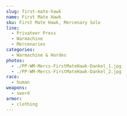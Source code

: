 ```yaml
---
slug: first-mate-hawk
name: First Mate Hawk
sku: First Mate Hawk, Mercenary Solo
line:
  - Privateer Press
  - Warmachine
  - Mercenaries
categories:
  - Warmachine & Hordes
photos:
  - ./PP-WM-Mercs-FirstMateHawk-Dankel_1.jpg
  - ./PP-WM-Mercs-FirstMateHawk-Dankel_2.jpg
race:
  - human
weapons:
  - sword
armor:
  - clothing
---
```

